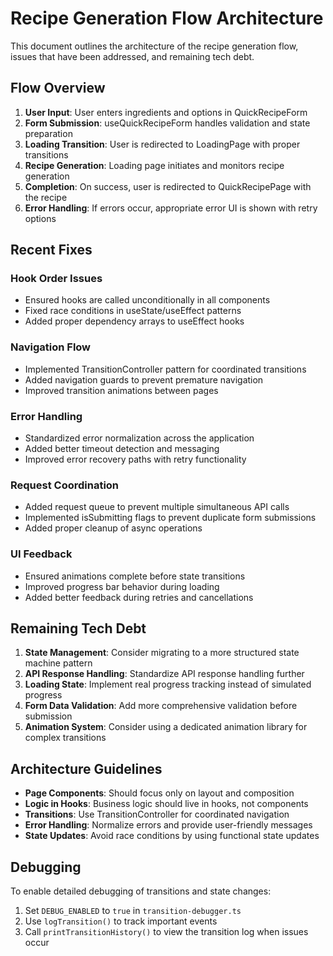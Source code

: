 
# Recipe Generation Flow Architecture

This document outlines the architecture of the recipe generation flow, issues that have been addressed, and remaining tech debt.

## Flow Overview

1. **User Input**: User enters ingredients and options in QuickRecipeForm
2. **Form Submission**: useQuickRecipeForm handles validation and state preparation
3. **Loading Transition**: User is redirected to LoadingPage with proper transitions
4. **Recipe Generation**: Loading page initiates and monitors recipe generation
5. **Completion**: On success, user is redirected to QuickRecipePage with the recipe
6. **Error Handling**: If errors occur, appropriate error UI is shown with retry options

## Recent Fixes

### Hook Order Issues
- Ensured hooks are called unconditionally in all components
- Fixed race conditions in useState/useEffect patterns
- Added proper dependency arrays to useEffect hooks

### Navigation Flow
- Implemented TransitionController pattern for coordinated transitions
- Added navigation guards to prevent premature navigation
- Improved transition animations between pages

### Error Handling
- Standardized error normalization across the application
- Added better timeout detection and messaging
- Improved error recovery paths with retry functionality

### Request Coordination
- Added request queue to prevent multiple simultaneous API calls
- Implemented isSubmitting flags to prevent duplicate form submissions
- Added proper cleanup of async operations

### UI Feedback
- Ensured animations complete before state transitions
- Improved progress bar behavior during loading
- Added better feedback during retries and cancellations

## Remaining Tech Debt

1. **State Management**: Consider migrating to a more structured state machine pattern
2. **API Response Handling**: Standardize API response handling further
3. **Loading State**: Implement real progress tracking instead of simulated progress
4. **Form Data Validation**: Add more comprehensive validation before submission
5. **Animation System**: Consider using a dedicated animation library for complex transitions

## Architecture Guidelines

- **Page Components**: Should focus only on layout and composition
- **Logic in Hooks**: Business logic should live in hooks, not components
- **Transitions**: Use TransitionController for coordinated navigation
- **Error Handling**: Normalize errors and provide user-friendly messages
- **State Updates**: Avoid race conditions by using functional state updates

## Debugging

To enable detailed debugging of transitions and state changes:
1. Set `DEBUG_ENABLED` to `true` in `transition-debugger.ts`
2. Use `logTransition()` to track important events
3. Call `printTransitionHistory()` to view the transition log when issues occur
